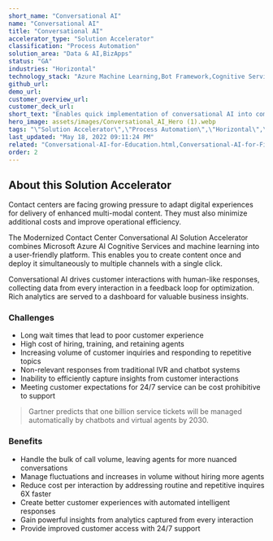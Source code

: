 ```yaml
---
short_name: "Conversational AI"
name: "Conversational AI"
title: "Conversational AI"
accelerator_type: "Solution Accelerator"
classification: "Process Automation"
solution_area: "Data & AI,BizApps"
status: "GA"
industries: "Horizontal"
technology_stack: "Azure Machine Learning,Bot Framework,Cognitive Services"
github_url: 
demo_url: 
customer_overview_url: 
customer_deck_url: 
short_text: "Enables quick implementation of conversational AI into communication channels like chatbots, consumer voice assistants, and as an augmentation layer within existing IVR system."
hero_image: assets/images/Conversational_AI_Hero (1).webp
tags: "\"Solution Accelerator\",\"Process Automation\",\"Horizontal\",\"Azure Machine Learning\",\"Bot Framework\",\"Cognitive Services\",\"Data & AI\",\"BizApps\",\"GA\""
last_updated: "May 18, 2022 09:11:24 PM"
related: "Conversational-AI-for-Education.html,Conversational-AI-for-Finance.html,Conversational-AI-for-Healthcare.html,Conversational-AI-for-Manufacturing.html,Conversational-AI-for-Retail.html,Conversational-AI-for-State-and-Local-Government.html"
order: 2
---
```

## About this Solution Accelerator

Contact centers are facing growing pressure to adapt digital experiences for delivery of enhanced multi-modal content. They must also minimize additional costs and improve operational efficiency.

The Modernized Contact Center Conversational AI Solution Accelerator combines Microsoft Azure AI Cognitive Services and machine learning into a user-friendly platform. This enables you to create content once and deploy it simultaneously to multiple channels with a single click.

Conversational AI drives customer interactions with human-like responses, collecting data from every interaction in a feedback loop for optimization. Rich analytics are served to a dashboard for valuable business insights.

### Challenges

* Long wait times that lead to poor customer experience
* High cost of hiring, training, and retaining agents
* Increasing volume of customer inquiries and responding to repetitive topics
* Non-relevant responses from traditional IVR and chatbot systems
* Inability to efficiently capture insights from customer interactions
* Meeting customer expectations for 24/7 service can be cost prohibitive to support

> Gartner predicts that one billion service tickets will be managed automatically by chatbots and virtual agents by 2030.

### Benefits

* Handle the bulk of call volume, leaving agents for more nuanced conversations
* Manage fluctuations and increases in  volume without hiring more agents
* Reduce cost per interaction by addressing routine and repetitive inquires 6X faster
* Create better customer experiences with automated intelligent responses
* Gain powerful insights from analytics captured from every interaction
* Provide improved customer access with 24/7 support
